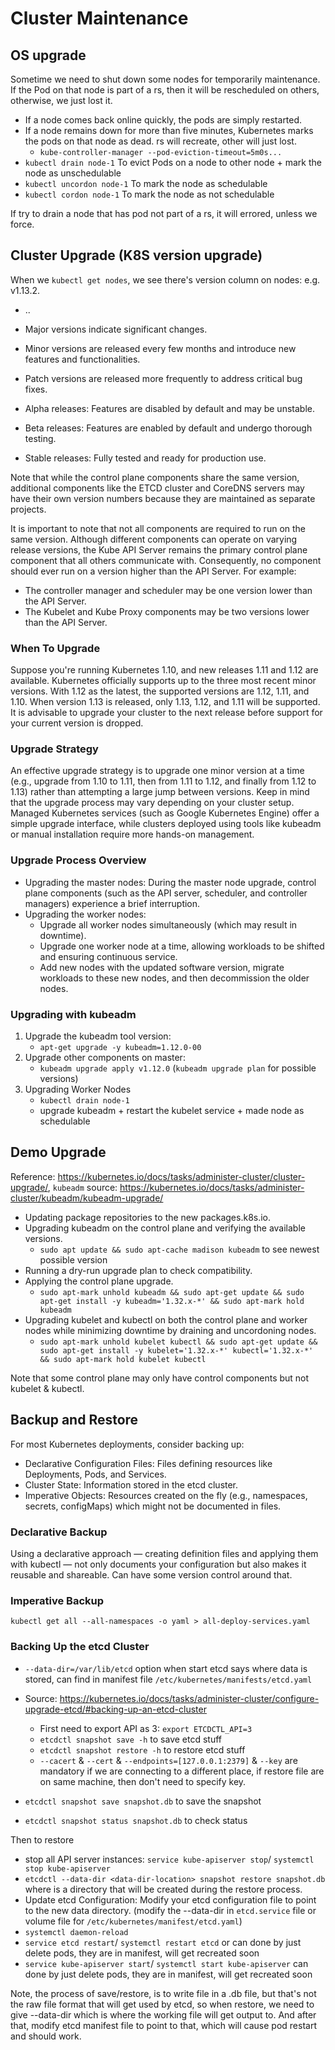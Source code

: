 # Cluster Maintenance

## OS upgrade
Sometime we need to shut down some nodes for temporarily maintenance. If the Pod on that node is part of a rs, then it will
be rescheduled on others, otherwise, we just lost it.

- If a node comes back online quickly, the pods are simply restarted.
- If a node remains down for more than five minutes, Kubernetes marks the pods on that node as dead. rs will recreate, other will just lost.
  - `kube-controller-manager --pod-eviction-timeout=5m0s...`
- `kubectl drain node-1` To evict Pods on a node to other node + mark the node as unschedulable
- `kubectl uncordon node-1` To mark the node as schedulable
- `kubectl cordon node-1` To mark the node as not schedulable

If try to drain a node that has pod not part of a rs, it will errored, unless we force.

## Cluster Upgrade (K8S version upgrade)
When we `kubectl get nodes`, we see there's version column on nodes: e.g. v1.13.2.
- <Major>.<Minor>.<Patch>
- Major versions indicate significant changes.
- Minor versions are released every few months and introduce new features and functionalities.
- Patch versions are released more frequently to address critical bug fixes.

- Alpha releases: Features are disabled by default and may be unstable.
- Beta releases: Features are enabled by default and undergo thorough testing.
- Stable releases: Fully tested and ready for production use.

Note that while the control plane components share the same version, additional components like the ETCD cluster and CoreDNS servers may have their own version numbers because they are maintained as separate projects.

It is important to note that not all components are required to run on the same version. Although different components can operate on varying release versions, the Kube API Server remains the primary control plane component that all others communicate with. Consequently, no component should ever run on a version higher than the API Server. For example:
- The controller manager and scheduler may be one version lower than the API Server.
- The Kubelet and Kube Proxy components may be two versions lower than the API Server.

### When To Upgrade
Suppose you're running Kubernetes 1.10, and new releases 1.11 and 1.12 are available. Kubernetes officially supports up to the three most recent minor versions. With 1.12 as the latest, the supported versions are 1.12, 1.11, and 1.10. When version 1.13 is released, only 1.13, 1.12, and 1.11 will be supported. It is advisable to upgrade your cluster to the next release before support for your current version is dropped.

### Upgrade Strategy
An effective upgrade strategy is to upgrade one minor version at a time (e.g., upgrade from 1.10 to 1.11, then from 1.11 to 1.12, and finally from 1.12 to 1.13) rather than attempting a large jump between versions. Keep in mind that the upgrade process may vary depending on your cluster setup. Managed Kubernetes services (such as Google Kubernetes Engine) offer a simple upgrade interface, while clusters deployed using tools like kubeadm or manual installation require more hands-on management.

### Upgrade Process Overview
- Upgrading the master nodes: During the master node upgrade, control plane components (such as the API server, scheduler, and controller managers) experience a brief interruption.
- Upgrading the worker nodes:
  - Upgrade all worker nodes simultaneously (which may result in downtime).
  - Upgrade one worker node at a time, allowing workloads to be shifted and ensuring continuous service.
  - Add new nodes with the updated software version, migrate workloads to these new nodes, and then decommission the older nodes.

### Upgrading with kubeadm
1. Upgrade the kubeadm tool version:
   - `apt-get upgrade -y kubeadm=1.12.0-00`
2. Upgrade other components on master:
   - `kubeadm upgrade apply v1.12.0` (`kubeadm upgrade plan` for possible versions)
3. Upgrading Worker Nodes
   - `kubectl drain node-1`
   - upgrade kubeadm + restart the kubelet service + made node as schedulable

## Demo Upgrade
Reference: https://kubernetes.io/docs/tasks/administer-cluster/cluster-upgrade/, `kubeadm` source: https://kubernetes.io/docs/tasks/administer-cluster/kubeadm/kubeadm-upgrade/

- Updating package repositories to the new packages.k8s.io.
- Upgrading kubeadm on the control plane and verifying the available versions.
  - `sudo apt update && sudo apt-cache madison kubeadm` to see newest possible version
- Running a dry-run upgrade plan to check compatibility.
- Applying the control plane upgrade.
  - `sudo apt-mark unhold kubeadm && sudo apt-get update && sudo apt-get install -y kubeadm='1.32.x-*' && sudo apt-mark hold kubeadm`
- Upgrading kubelet and kubectl on both the control plane and worker nodes while minimizing downtime by draining and uncordoning nodes.
  - `sudo apt-mark unhold kubelet kubectl && sudo apt-get update && sudo apt-get install -y kubelet='1.32.x-*' kubectl='1.32.x-*' && sudo apt-mark hold kubelet kubectl`

Note that some control plane may only have control components but not kubelet & kubectl.

## Backup and Restore
For most Kubernetes deployments, consider backing up:
- Declarative Configuration Files: Files defining resources like Deployments, Pods, and Services.
- Cluster State: Information stored in the etcd cluster.
- Imperative Objects: Resources created on the fly (e.g., namespaces, secrets, configMaps) which might not be documented in files.

### Declarative Backup
Using a declarative approach — creating definition files and applying them with kubectl — not only documents your configuration but also makes it reusable and shareable. Can have some version control around that.

### Imperative Backup
`kubectl get all --all-namespaces -o yaml > all-deploy-services.yaml`

### Backing Up the etcd Cluster
- `--data-dir=/var/lib/etcd` option when start etcd says where data is stored, can find in manifest file `/etc/kubernetes/manifests/etcd.yaml`
- Source: https://kubernetes.io/docs/tasks/administer-cluster/configure-upgrade-etcd/#backing-up-an-etcd-cluster
  - First need to export API as 3: `export ETCDCTL_API=3`
  - `etcdctl snapshot save -h` to save etcd stuff
  - `etcdctl snapshot restore -h` to restore etcd stuff
  - `--cacert` & `--cert` & `--endpoints=[127.0.0.1:2379]` & `--key` are mandatory if we are connecting to a different place, if restore file are on same machine, then don't need to specify key.

- `etcdctl snapshot save snapshot.db` to save the snapshot
- `etcdctl snapshot status snapshot.db` to check status

Then to restore
- stop all API server instances: `service kube-apiserver stop`/ `systemctl stop kube-apiserver`
- `etcdctl --data-dir <data-dir-location> snapshot restore snapshot.db` where <data-dir-location> is a directory that will be created during the restore process.
- Update etcd Configuration: Modify your etcd configuration file to point to the new data directory. (modify the --data-dir in `etcd.service` file or volume file for `/etc/kubernetes/manifest/etcd.yaml`)
- `systemctl daemon-reload`
- `service etcd restart`/ `systemctl restart etcd` or can done by just delete pods, they are in manifest, will get recreated soon
- `service kube-apiserver start`/ `systemctl start kube-apiserver` can done by just delete pods, they are in manifest, will get recreated soon

Note, the process of save/restore, is to write file in a .db file, but that's not the raw file format that will get used by etcd, so when restore, we need to give --data-dir which is where the working file will get output to.
And after that, modify etcd manifest file to point to that, which will cause pod restart and should work.